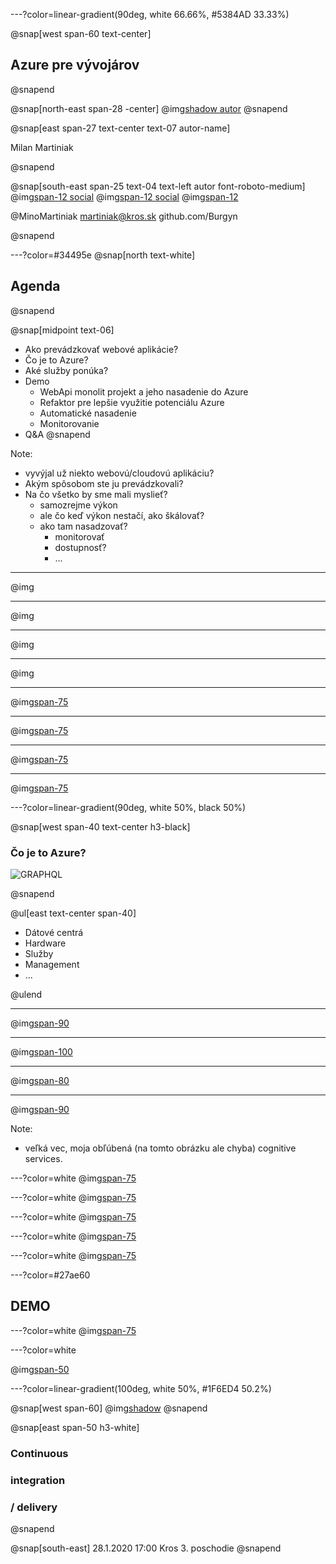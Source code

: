 ---?color=linear-gradient(90deg, white 66.66%, #5384AD 33.33%)

@snap[west span-60 text-center]
## Azure pre vývojárov
@snapend

@snap[north-east span-28 -center]
@img[shadow autor](AzureForDevelopers/assets/img/IMAG2408.jpg)
@snapend

@snap[east span-27 text-center text-07 autor-name]

Milan Martiniak

@snapend

@snap[south-east span-25 text-04 text-left autor font-roboto-medium]
@img[span-12 social](AzureForDevelopers/assets/img/twitter.png) 
@img[span-12 social](AzureForDevelopers/assets/img/outlook.png) 
@img[span-12](AzureForDevelopers/assets/img/github.png)

@MinoMartiniak
martiniak@kros.sk
github.com/Burgyn

@snapend

---?color=#34495e
@snap[north text-white]

## Agenda

@snapend

@snap[midpoint text-06]

- Ako prevádzkovať webové aplikácie?
- Čo je to Azure?
- Aké služby ponúka?
- Demo
  - WebApi monolit projekt a jeho nasadenie do Azure
  - Refaktor pre lepšie využitie potenciálu Azure
  - Automatické nasadenie
  - Monitorovanie
- Q&A
@snapend

Note:
- vyvýjal už niekto webovú/cloudovú aplikáciu?
- Akým spôsobom ste ju prevádzkovali?
- Na čo všetko by sme mali myslieť?
  - samozrejme výkon
  - ale čo keď výkon nestačí, ako škálovať?
  - ako tam nasadzovať?
    - monitorovať
    - dostupnosť?
    - ...

---
@img[](AzureForDevelopers/assets/img/cloud-models-1.png)

---
@img[](AzureForDevelopers/assets/img/cloud-models-2.png)

---
@img[](AzureForDevelopers/assets/img/cloud-models-3.png)

---
@img[](AzureForDevelopers/assets/img/cloud-models-final.png)

---
@img[span-75](AzureForDevelopers/assets/img/pizza-as-a-service-1.png)

---
@img[span-75](AzureForDevelopers/assets/img/pizza-as-a-service-2.png)

---
@img[span-75](AzureForDevelopers/assets/img/pizza-as-a-service-3.png)

---
@img[span-75](AzureForDevelopers/assets/img/pizza-as-a-service-final.png)

---?color=linear-gradient(90deg, white 50%, black 50%)

@snap[west span-40 text-center h3-black]

### Čo je to Azure?
![GRAPHQL](https://stackify.com/wp-content/uploads/2017/10/microsoft-azure-managed-services-2-1-793x397.png)

@snapend

@ul[east text-center span-40]

- Dátové centrá
- Hardware
- Služby
- Management
- ...

@ulend

---

@img[span-90](https://www.afcea.org/content/sites/default/files/styles/flexslider_full/public/field/image/F7%20Jan%20choice%201%20as%20main%20photo%20Microsoft%20Azure%20data%20center%20in%20rural%20area.jpg?itok=oeTjtjOE)

<!-- datacenter -->

---
@img[span-100](https://azurecomcdn.azureedge.net/cvt-9dbc415a523290b1b35eda4bcf07d0abe189843b9dd3b860081c716a40a5f1c2/images/shared/regions-map-large.svg)
<!-- datacenter list -->

---
@img[span-80](https://cnet3.cbsistatic.com/img/IchVj572mKIJ9YRqXOznSl_iFmU=/2010/07/09/611cf69f-fdc3-11e2-8c7c-d4ae52e62bcc/CH1180INAFRIED_540x386.jpg)
<!-- kontajner -->

---
@img[span-90](https://cloudyinnashville.files.wordpress.com/2016/09/image3.png)
<!-- services -->

Note:
- veľká vec, moja obľúbená (na tomto obrázku ale chyba) cognitive services.

---?color=white
@img[span-75](AzureForDevelopers/assets/img/resources-1.png)

---?color=white
@img[span-75](AzureForDevelopers/assets/img/resources-2.png)

---?color=white
@img[span-75](AzureForDevelopers/assets/img/resources-3.png)

---?color=white
@img[span-75](AzureForDevelopers/assets/img/resources-4.png)

---?color=white
@img[span-75](AzureForDevelopers/assets/img/resources-full.png)

---?color=#27ae60

## DEMO

---?color=white
@img[span-75](AzureForDevelopers/assets/img/refactored-schema.png)


---?color=white

@img[span-50](http://catchingfire.ca/wp-content/uploads/2016/09/question-mark-square-01.png)

---?color=linear-gradient(100deg, white 50%, #1F6ED4 50.2%)

@snap[west span-60]
@img[shadow](https://scontent-frx5-1.xx.fbcdn.net/v/t1.0-9/71581737_10156577632582844_3229986981945540608_o.jpg?_nc_cat=110&_nc_oc=AQmfuBqruWK48h2YiDZo1nCh1_ipiao0dEZ_wBgBI0bXYSw5Vxj40Zqmhy37ZiSu8cY&_nc_ht=scontent-frx5-1.xx&oh=b9cdb19f29b53387eb2bb51aef805016&oe=5E4712BF)
@snapend

@snap[east span-50 h3-white]
### Continuous 
### integration 
### / delivery
@snapend

@snap[south-east]
28.1.2020 17:00 
Kros 3. poschodie
@snapend